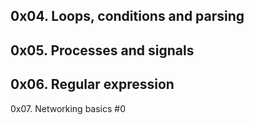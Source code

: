 ## 0x04. Loops, conditions and parsing
## 0x05. Processes and signals
## 0x06. Regular expression
0x07. Networking basics #0

